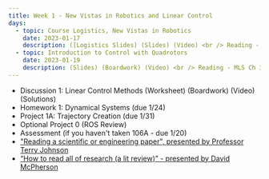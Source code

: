 ```yaml
---
title: Week 1 - New Vistas in Robotics and Linear Control
days:
  - topic: Course Logistics, New Vistas in Robotics
    date: 2023-01-17
    description: ([Logistics Slides) (Slides) (Video) <br /> Reading - MLS 2.1-2.5, 3.1-3.3 <br /> Optional Reading - MLS Appendix A.3
  - topic: Introduction to Control with Quadrotors
    date: 2023-01-19
    description: (Slides) (Boardwork) (Video) <br /> Reading - MLS Ch 3.4, 4.1-4.3
---
```

- Discussion 1: Linear Control Methods (Worksheet) (Boardwork) (Video) (Solutions)
- Homework 1: Dynamical Systems (due 1/24)
- Project 1A: Trajectory Creation (due 1/31)
- Optional Project 0 (ROS Review)
- Assessment (if you haven't taken 106A - due 1/20)
- ["Reading a scientific or engineering paper", presented by Professor Terry Johnson](https://youtu.be/0nwFSCAacWk)
- [“How to read all of research (a lit review)” - presented by David McPherson](https://youtu.be/y9rAzM30EDw)

<a id="Week2"></a>
